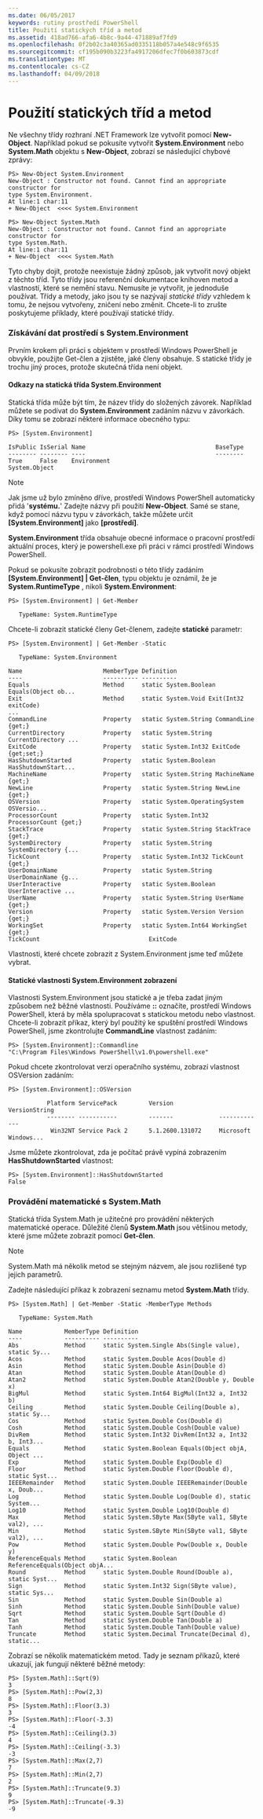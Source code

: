 ```yaml
---
ms.date: 06/05/2017
keywords: rutiny prostředí PowerShell
title: Použití statických tříd a metod
ms.assetid: 418ad766-afa6-4b8c-9a44-471889af7fd9
ms.openlocfilehash: 0f2b02c3a40365ad0335118b057a4e548c9f6535
ms.sourcegitcommit: cf195b090b3223fa4917206dfec7f0b603873cdf
ms.translationtype: MT
ms.contentlocale: cs-CZ
ms.lasthandoff: 04/09/2018
---
```

# <a name="using-static-classes-and-methods"></a>Použití statických tříd a metod
Ne všechny třídy rozhraní .NET Framework lze vytvořit pomocí **New-Object**. Například pokud se pokusíte vytvořit **System.Environment** nebo **System.Math** objektu s **New-Object**, zobrazí se následující chybové zprávy:

```
PS> New-Object System.Environment
New-Object : Constructor not found. Cannot find an appropriate constructor for
type System.Environment.
At line:1 char:11
+ New-Object  <<<< System.Environment

PS> New-Object System.Math
New-Object : Constructor not found. Cannot find an appropriate constructor for
type System.Math.
At line:1 char:11
+ New-Object  <<<< System.Math
```

Tyto chyby dojít, protože neexistuje žádný způsob, jak vytvořit nový objekt z těchto tříd. Tyto třídy jsou referenční dokumentace knihoven metod a vlastností, které se nemění stavu. Nemusíte je vytvořit, je jednoduše používat. Třídy a metody, jako jsou ty se nazývají *statické třídy* vzhledem k tomu, že nejsou vytvořeny, zničení nebo změnit. Chcete-li to zrušte poskytujeme příklady, které používají statické třídy.

### <a name="getting-environment-data-with-systemenvironment"></a>Získávání dat prostředí s System.Environment
Prvním krokem při práci s objektem v prostředí Windows PowerShell je obvykle, použijte Get-člen a zjistěte, jaké členy obsahuje. S statické třídy je trochu jiný proces, protože skutečná třída není objekt.

#### <a name="referring-to-the-static-systemenvironment-class"></a>Odkazy na statická třída System.Environment
Statická třída může být tím, že název třídy do složených závorek. Například můžete se podívat do **System.Environment** zadáním názvu v závorkách. Díky tomu se zobrazí některé informace obecného typu:

```
PS> [System.Environment]

IsPublic IsSerial Name                                     BaseType
-------- -------- ----                                     --------
True     False    Environment                              System.Object
```

> [!NOTE]
> Jak jsme už bylo zmíněno dříve, prostředí Windows PowerShell automaticky přidá '**systému.**' Zadejte názvy při použití **New-Object**. Samé se stane, když pomocí názvu typu v závorkách, takže můžete určit  **\[System.Environment]** jako  **\[prostředí]**.

**System.Environment** třída obsahuje obecné informace o pracovní prostředí aktuální proces, který je powershell.exe při práci v rámci prostředí Windows PowerShell.

Pokud se pokusíte zobrazit podrobnosti o této třídy zadáním  **\[System.Environment] | Get-člen**, typu objektu je oznámil, že je **System.RuntimeType** , nikoli **System.Environment**:

```
PS> [System.Environment] | Get-Member

   TypeName: System.RuntimeType
```

Chcete-li zobrazit statické členy Get-členem, zadejte **statické** parametr:

```
PS> [System.Environment] | Get-Member -Static

   TypeName: System.Environment

Name                       MemberType Definition
----                       ---------- ----------
Equals                     Method     static System.Boolean Equals(Object ob...
Exit                       Method     static System.Void Exit(Int32 exitCode)
...
CommandLine                Property   static System.String CommandLine {get;}
CurrentDirectory           Property   static System.String CurrentDirectory ...
ExitCode                   Property   static System.Int32 ExitCode {get;set;}
HasShutdownStarted         Property   static System.Boolean HasShutdownStart...
MachineName                Property   static System.String MachineName {get;}
NewLine                    Property   static System.String NewLine {get;}
OSVersion                  Property   static System.OperatingSystem OSVersio...
ProcessorCount             Property   static System.Int32 ProcessorCount {get;}
StackTrace                 Property   static System.String StackTrace {get;}
SystemDirectory            Property   static System.String SystemDirectory {...
TickCount                  Property   static System.Int32 TickCount {get;}
UserDomainName             Property   static System.String UserDomainName {g...
UserInteractive            Property   static System.Boolean UserInteractive ...
UserName                   Property   static System.String UserName {get;}
Version                    Property   static System.Version Version {get;}
WorkingSet                 Property   static System.Int64 WorkingSet {get;}
TickCount                               ExitCode
```

Vlastnosti, které chcete zobrazit z System.Environment jsme teď můžete vybrat.

#### <a name="displaying-static-properties-of-systemenvironment"></a>Statické vlastnosti System.Environment zobrazení

Vlastnosti System.Environment jsou statické a je třeba zadat jiným způsobem než běžné vlastnosti. Používáme **::** označíte, prostředí Windows PowerShell, která by měla spolupracovat s statickou metodu nebo vlastnost. Chcete-li zobrazit příkaz, který byl použitý ke spuštění prostředí Windows PowerShell, jsme zkontrolujte **CommandLine** vlastnost zadáním:

```
PS> [System.Environment]::Commandline
"C:\Program Files\Windows PowerShell\v1.0\powershell.exe"
```

Pokud chcete zkontrolovat verzi operačního systému, zobrazí vlastnost OSVersion zadáním:

```
PS> [System.Environment]::OSVersion

           Platform ServicePack         Version             VersionString
           -------- -----------         -------             -------------
            Win32NT Service Pack 2      5.1.2600.131072     Microsoft Windows...
```

Jsme můžete zkontrolovat, zda je počítač právě vypíná zobrazením **HasShutdownStarted** vlastnost:

```
PS> [System.Environment]::HasShutdownStarted
False
```

### <a name="doing-math-with-systemmath"></a>Provádění matematické s System.Math

Statická třída System.Math je užitečné pro provádění některých matematické operace. Důležité členů **System.Math** jsou většinou metody, které jsme můžete zobrazit pomocí **Get-člen**.

> [!NOTE]
> System.Math má několik metod se stejným názvem, ale jsou rozlišené typ jejich parametrů.

Zadejte následující příkaz k zobrazení seznamu metod **System.Math** třídy.

```
PS> [System.Math] | Get-Member -Static -MemberType Methods

   TypeName: System.Math

Name            MemberType Definition
----            ---------- ----------
Abs             Method     static System.Single Abs(Single value), static Sy...
Acos            Method     static System.Double Acos(Double d)
Asin            Method     static System.Double Asin(Double d)
Atan            Method     static System.Double Atan(Double d)
Atan2           Method     static System.Double Atan2(Double y, Double x)
BigMul          Method     static System.Int64 BigMul(Int32 a, Int32 b)
Ceiling         Method     static System.Double Ceiling(Double a), static Sy...
Cos             Method     static System.Double Cos(Double d)
Cosh            Method     static System.Double Cosh(Double value)
DivRem          Method     static System.Int32 DivRem(Int32 a, Int32 b, Int3...
Equals          Method     static System.Boolean Equals(Object objA, Object ...
Exp             Method     static System.Double Exp(Double d)
Floor           Method     static System.Double Floor(Double d), static Syst...
IEEERemainder   Method     static System.Double IEEERemainder(Double x, Doub...
Log             Method     static System.Double Log(Double d), static System...
Log10           Method     static System.Double Log10(Double d)
Max             Method     static System.SByte Max(SByte val1, SByte val2), ...
Min             Method     static System.SByte Min(SByte val1, SByte val2), ...
Pow             Method     static System.Double Pow(Double x, Double y)
ReferenceEquals Method     static System.Boolean ReferenceEquals(Object objA...
Round           Method     static System.Double Round(Double a), static Syst...
Sign            Method     static System.Int32 Sign(SByte value), static Sys...
Sin             Method     static System.Double Sin(Double a)
Sinh            Method     static System.Double Sinh(Double value)
Sqrt            Method     static System.Double Sqrt(Double d)
Tan             Method     static System.Double Tan(Double a)
Tanh            Method     static System.Double Tanh(Double value)
Truncate        Method     static System.Decimal Truncate(Decimal d), static...
```

Zobrazí se několik matematickém metod. Tady je seznam příkazů, které ukazují, jak fungují některé běžné metody:

```
PS> [System.Math]::Sqrt(9)
3
PS> [System.Math]::Pow(2,3)
8
PS> [System.Math]::Floor(3.3)
3
PS> [System.Math]::Floor(-3.3)
-4
PS> [System.Math]::Ceiling(3.3)
4
PS> [System.Math]::Ceiling(-3.3)
-3
PS> [System.Math]::Max(2,7)
7
PS> [System.Math]::Min(2,7)
2
PS> [System.Math]::Truncate(9.3)
9
PS> [System.Math]::Truncate(-9.3)
-9
```